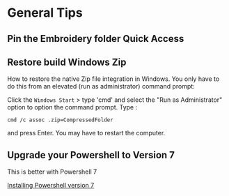 # General Tips
## Pin the Embroidery folder Quick Access

## Restore build Windows Zip
How to restore the native Zip file integration in Windows. You only have to do this from an elevated (run as administrator) command prompt:

Click the `Windows Start` > type 'cmd' and select the  "Run as Administrator" option to option the command prompt.  Type :
```
cmd /c assoc .zip=CompressedFolder
```
and press Enter.
You may have to restart the computer.

## Upgrade your Powershell to Version 7
This is better with Powershell 7

[Installing Powershell version 7](https://learn.microsoft.com/en-us/powershell/scripting/install/installing-powershell-on-windows)